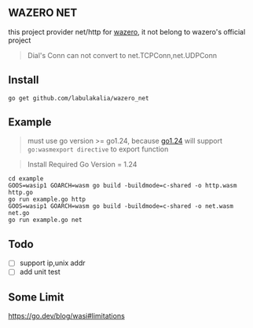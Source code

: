 ## WAZERO NET

this project provider net/http for [wazero](https://github.com/tetratelabs/wazero), it not belong to wazero's official project

> Dial's Conn can not convert to net.TCPConn,net.UDPConn

## Install

```
go get github.com/labulakalia/wazero_net
```

## Example

> must use go version >= go1.24, because [go1.24](https://tip.golang.org/doc/go1.24#wasm) will support `go:wasmexport directive` to export function

> Install Required Go Version
> = 1.24

```
cd example
GOOS=wasip1 GOARCH=wasm go build -buildmode=c-shared -o http.wasm http.go
go run example.go http
GOOS=wasip1 GOARCH=wasm go build -buildmode=c-shared -o net.wasm net.go
go run example.go net
```

## Todo

- [ ] support ip,unix addr
- [ ] add unit test

## Some Limit

https://go.dev/blog/wasi#limitations
